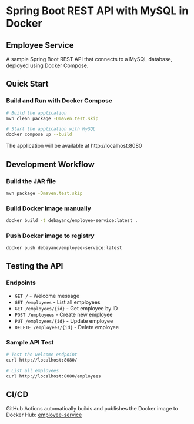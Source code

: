 # Spring Boot REST API with MySQL in Docker

## Employee Service

A sample Spring Boot REST API that connects to a MySQL database, deployed using Docker Compose.

## Quick Start

### Build and Run with Docker Compose
```bash
# Build the application
mvn clean package -Dmaven.test.skip

# Start the application with MySQL
docker compose up --build
```

The application will be available at http://localhost:8080

## Development Workflow

### Build the JAR file
```bash
mvn package -Dmaven.test.skip
```

### Build Docker image manually
```bash
docker build -t debayanc/employee-service:latest .
```

### Push Docker image to registry
```bash
docker push debayanc/employee-service:latest
```

## Testing the API

### Endpoints
- `GET /` - Welcome message
- `GET /employees` - List all employees
- `GET /employees/{id}` - Get employee by ID
- `POST /employees` - Create new employee
- `PUT /employees/{id}` - Update employee
- `DELETE /employees/{id}` - Delete employee

### Sample API Test
```bash
# Test the welcome endpoint
curl http://localhost:8080/

# List all employees
curl http://localhost:8080/employees
```

## CI/CD

GitHub Actions automatically builds and publishes the Docker image to Docker Hub: [employee-service](https://hub.docker.com/repository/docker/debayanc/employee-service/general)